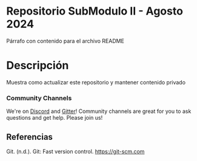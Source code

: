 # Repositorio SubModulo II - Agosto 2024
Párrafo con contenido para el archivo README


# Descripción
Muestra como actualizar este repositorio y mantener contenido privado

### Community Channels

We're on [Discord](https://discord.gg/c7MnfGFGa6) and [Gitter](https://gitter.im/TheAlgorithms)! Community channels are great for you to ask questions and get help. Please join us!

## Referencias
Git. (n.d.). Git: Fast version control. https://git-scm.com
